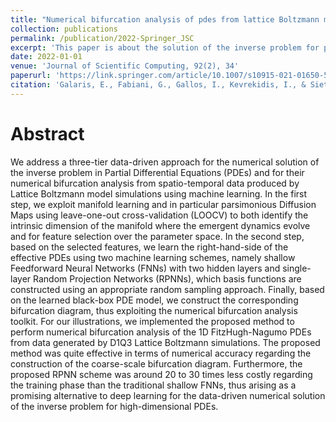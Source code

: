 ```yaml
---
title: "Numerical bifurcation analysis of pdes from lattice Boltzmann model simulations: a parsimonious machine learning approach"
collection: publications
permalink: /publication/2022-Springer_JSC
excerpt: 'This paper is about the solution of the inverse problem for parametric PDEs ( system identification) and data-driven construction of bifurcation diagram'
date: 2022-01-01
venue: 'Journal of Scientific Computing, 92(2), 34'
paperurl: 'https://link.springer.com/article/10.1007/s10915-021-01650-5'
citation: 'Galaris, E., Fabiani, G., Gallos, I., Kevrekidis, I., & Siettos, C. (2022). Numerical bifurcation analysis of pdes from lattice Boltzmann model simulations: a parsimonious machine learning approach. Journal of Scientific Computing, 92(2), 34.'
---
```


Abstract
======
We address a three-tier data-driven approach for the numerical solution of the inverse problem in Partial Differential Equations (PDEs) and for their numerical bifurcation analysis from spatio-temporal data produced by Lattice Boltzmann model simulations using machine learning. In the first step, we exploit manifold learning and in particular parsimonious Diffusion Maps using leave-one-out cross-validation (LOOCV) to both identify the intrinsic dimension of the manifold where the emergent dynamics evolve and for feature selection over the parameter space. In the second step, based on the selected features, we learn the right-hand-side of the effective PDEs using two machine learning schemes, namely shallow Feedforward Neural Networks (FNNs) with two hidden layers and single-layer Random Projection Networks (RPNNs), which basis functions are constructed using an appropriate random sampling approach. Finally, based on the learned black-box PDE model, we construct the corresponding bifurcation diagram, thus exploiting the numerical bifurcation analysis toolkit. For our illustrations, we implemented the proposed method to perform numerical bifurcation analysis of the 1D FitzHugh-Nagumo PDEs from data generated by D1Q3 Lattice Boltzmann simulations. The proposed method was quite effective in terms of numerical accuracy regarding the construction of the coarse-scale bifurcation diagram. Furthermore, the proposed RPNN scheme was 
around 20 to 30 times less costly regarding the training phase than the traditional shallow FNNs, thus arising as a promising alternative to deep learning for the data-driven numerical solution of the inverse problem for high-dimensional PDEs.
